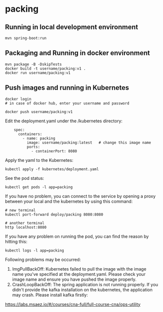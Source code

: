 # packing

## Running in local development environment

```
mvn spring-boot:run
```

## Packaging and Running in docker environment

```
mvn package -B -DskipTests
docker build -t username/packing:v1 .
docker run username/packing:v1
```

## Push images and running in Kubernetes

```
docker login 
# in case of docker hub, enter your username and password

docker push username/packing:v1
```

Edit the deployment.yaml under the /kubernetes directory:
```
    spec:
      containers:
        - name: packing
          image: username/packing:latest   # change this image name
          ports:
            - containerPort: 8080

```

Apply the yaml to the Kubernetes:
```
kubectl apply -f kubernetes/deployment.yaml
```

See the pod status:
```
kubectl get pods -l app=packing
```

If you have no problem, you can connect to the service by opening a proxy between your local and the kubernetes by using this command:
```
# new terminal
kubectl port-forward deploy/packing 8080:8080

# another terminal
http localhost:8080
```

If you have any problem on running the pod, you can find the reason by hitting this:
```
kubectl logs -l app=packing
```

Following problems may be occurred:

1. ImgPullBackOff:  Kubernetes failed to pull the image with the image name you've specified at the deployment.yaml. Please check your image name and ensure you have pushed the image properly.
1. CrashLoopBackOff: The spring application is not running properly. If you didn't provide the kafka installation on the kubernetes, the application may crash. Please install kafka firstly:

https://labs.msaez.io/#/courses/cna-full/full-course-cna/ops-utility

